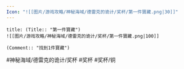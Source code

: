 ```yaml
---
Icon: "![[图片/游戏攻略/神秘海域/德雷克的诡计/奖杯/第一件寶藏.png|30]]"
---
```

```ad-common-bronze-trophy
title: (Title:: "第一件寶藏")
![[图片/游戏攻略/神秘海域/德雷克的诡计/奖杯/第一件寶藏.png|100]]

(Comment:: "找到1件寶藏")
```

#神秘海域/德雷克的诡计/奖杯 #奖杯 #奖杯/铜
